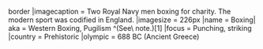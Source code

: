 border |imagecaption = Two Royal Navy men boxing for charity. The modern sport was codified in England. |imagesize = 226px |name = Boxing| aka = Western Boxing, Pugilism ^(See\ note.)[1] |focus = Punching, striking |country = Prehistoric |olympic = 688 BC (Ancient Greece)
